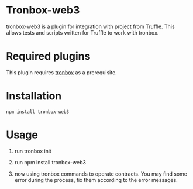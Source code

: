 # Tronbox-web3

tronbox-web3 is a plugin for integration with project from Truffle. This allows tests and scripts written for Truffle to work with tronbox.

# Required plugins

This plugin requires [tronbox](https://developers.tron.network/reference/install) as a prerequisite.

# Installation

```shell
npm install tronbox-web3
```

# Usage
1. run tronbox init

2. run npm install tronbox-web3

3. now using tronbox commands to operate contracts. You may find some error during the process, fix them according to the error messages.
